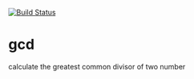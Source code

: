 [![Build Status](https://travis-ci.org/HodaFakharzade/gcd/.svg?branch=master)](https://travis-ci.org/HodaFakharzade/gcd/)
# gcd
calculate the greatest common divisor of two number
